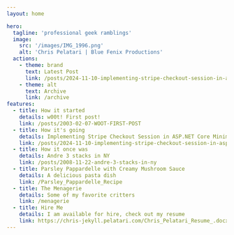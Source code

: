 ```yaml
---
layout: home

hero:
  tagline: 'professional geek ramblings'
  image:
    src: '/images/IMG_1996.png'
    alt: 'Chris Pelatari | Blue Fenix Productions'
  actions:
    - theme: brand
      text: Latest Post
      link: /posts/2024-11-10-implementing-stripe-checkout-session-in-aspnet-core-minimal-api
    - theme: alt
      text: Archive
      link: /archive
features:
  - title: How it started
    details: w00t! First post!
    link: /posts/2003-02-07-WOOT-FIRST-POST
  - title: How it's going
    details: Implementing Stripe Checkout Session in ASP.NET Core Minimal API
    link: /posts/2024-11-10-implementing-stripe-checkout-session-in-aspnet-core-minimal-api
  - title: How it once was
    details: Andre 3 stacks in NY
    link: /posts/2008-11-22-andre-3-stacks-in-ny
  - title: Parsley Pappardelle with Creamy Mushroom Sauce
    details: A delicious pasta dish
    link: /Parsley_Pappardelle_Recipe
  - title: The Menagerie
    details: Some of my favorite critters
    link: /menagerie
  - title: Hire Me
    details: I am available for hire, check out my resume
    link: https://chris-jekyll.pelatari.com/Chris_Pelatari_Resume_.docx
---
```


<style>
img.VPImage.image-src {
  border-radius: 50%;
}

.VPHero::before {
  content: url('/images/header_transparent.png');
  max-width: 100%;
  height: auto;
}

@media (max-width: 768px) {
  .VPHero::before {
    content: url('/images/header_transparent_mobile.png');
  }
}
</style>

